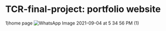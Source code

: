 # TCR-final-project: portfolio website
1)home page
![WhatsApp Image 2021-09-04 at 5 34 56 PM (1)](https://user-images.githubusercontent.com/53312844/132118603-6d027991-28e5-4d93-9c4e-dce7d108d10a.jpeg)
